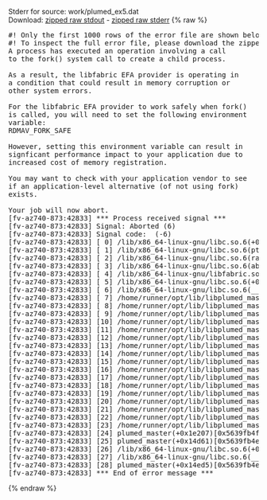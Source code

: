 Stderr for source:  work/plumed_ex5.dat   
Download: [zipped raw stdout](plumed_ex5.dat.plumed_master.stdout.txt.zip) - [zipped raw stderr](plumed_ex5.dat.plumed_master.stderr.txt.zip) 
{% raw %}
<pre>
#! Only the first 1000 rows of the error file are shown below
#! To inspect the full error file, please download the zipped raw stderr file above
A process has executed an operation involving a call
to the fork() system call to create a child process.

As a result, the libfabric EFA provider is operating in
a condition that could result in memory corruption or
other system errors.

For the libfabric EFA provider to work safely when fork()
is called, you will need to set the following environment
variable:
RDMAV_FORK_SAFE

However, setting this environment variable can result in
signficant performance impact to your application due to
increased cost of memory registration.

You may want to check with your application vendor to see
if an application-level alternative (of not using fork)
exists.

Your job will now abort.
[fv-az740-873:42833] *** Process received signal ***
[fv-az740-873:42833] Signal: Aborted (6)
[fv-az740-873:42833] Signal code:  (-6)
[fv-az740-873:42833] [ 0] /lib/x86_64-linux-gnu/libc.so.6(+0x42520)[0x7f93ada42520]
[fv-az740-873:42833] [ 1] /lib/x86_64-linux-gnu/libc.so.6(pthread_kill+0x12c)[0x7f93ada969fc]
[fv-az740-873:42833] [ 2] /lib/x86_64-linux-gnu/libc.so.6(raise+0x16)[0x7f93ada42476]
[fv-az740-873:42833] [ 3] /lib/x86_64-linux-gnu/libc.so.6(abort+0xd3)[0x7f93ada287f3]
[fv-az740-873:42833] [ 4] /lib/x86_64-linux-gnu/libfabric.so.1(+0x76b4e)[0x7f9393f21b4e]
[fv-az740-873:42833] [ 5] /lib/x86_64-linux-gnu/libc.so.6(+0xeaf48)[0x7f93adaeaf48]
[fv-az740-873:42833] [ 6] /lib/x86_64-linux-gnu/libc.so.6(__libc_fork+0x71)[0x7f93adaea711]
[fv-az740-873:42833] [ 7] /home/runner/opt/lib/libplumed_masterKernel.so(_ZN4PLMD10SubprocessC2ERKNSt7__cxx1112basic_stringIcSt11char_traitsIcESaIcEEE+0xc1)[0x7f93af185301]
[fv-az740-873:42833] [ 8] /home/runner/opt/lib/libplumed_masterKernel.so(_ZN4PLMD14GenericMolInfo15interpretSymbolERKNSt7__cxx1112basic_stringIcSt11char_traitsIcESaIcEEERSt6vectorINS_10AtomNumberESaISA_EE+0x162b)[0x7f93aea556bb]
[fv-az740-873:42833] [ 9] /home/runner/opt/lib/libplumed_masterKernel.so(_ZN4PLMD15ActionAtomistic17interpretAtomListERSt6vectorINSt7__cxx1112basic_stringIcSt11char_traitsIcESaIcEEESaIS7_EERKS1_IPNS_5ValueESaISC_EEPNS_6ActionERS1_INS_10AtomNumberESaISJ_EE+0x6c1)[0x7f93ae9dc941]
[fv-az740-873:42833] [10] /home/runner/opt/lib/libplumed_masterKernel.so(_ZN4PLMD15ActionAtomistic13parseAtomListERKNSt7__cxx1112basic_stringIcSt11char_traitsIcESaIcEEEiRSt6vectorINS_10AtomNumberESaISA_EE+0x10d)[0x7f93ae9ddebd]
[fv-az740-873:42833] [11] /home/runner/opt/lib/libplumed_masterKernel.so(_ZN4PLMD7generic14WholeMoleculesC1ERKNS_13ActionOptionsE+0x251)[0x7f93aec63ba1]
[fv-az740-873:42833] [12] /home/runner/opt/lib/libplumed_masterKernel.so(_ZN4PLMD18ActionRegistrationINS_7generic14WholeMoleculesEE6createERKNS_13ActionOptionsE+0x27)[0x7f93aec66247]
[fv-az740-873:42833] [13] /home/runner/opt/lib/libplumed_masterKernel.so(_ZN4PLMD14ActionRegister6createERKSt6vectorIPvSaIS2_EERKNS_13ActionOptionsE+0x3f9)[0x7f93ae9e12e9]
[fv-az740-873:42833] [14] /home/runner/opt/lib/libplumed_masterKernel.so(_ZN4PLMD10PlumedMain14readInputWordsERKSt6vectorINSt7__cxx1112basic_stringIcSt11char_traitsIcESaIcEEESaIS7_EERKb+0x2da)[0x7f93aea68caa]
[fv-az740-873:42833] [15] /home/runner/opt/lib/libplumed_masterKernel.so(_ZN4PLMD10PlumedMain13readInputFileERNS_5IFileE+0x5c)[0x7f93aea6945c]
[fv-az740-873:42833] [16] /home/runner/opt/lib/libplumed_masterKernel.so(_ZN4PLMD10PlumedMain13readInputFileERKNSt7__cxx1112basic_stringIcSt11char_traitsIcESaIcEEE+0x9f)[0x7f93aea6eb6f]
[fv-az740-873:42833] [17] /home/runner/opt/lib/libplumed_masterKernel.so(_ZN4PLMD10PlumedMain4initEv+0xb6a)[0x7f93aea6f74a]
[fv-az740-873:42833] [18] /home/runner/opt/lib/libplumed_masterKernel.so(_ZN4PLMD10PlumedMain3cmdESt17basic_string_viewIcSt11char_traitsIcEERKNS_11TypesafePtrE+0x29bf)[0x7f93aea726ef]
[fv-az740-873:42833] [19] /home/runner/opt/lib/libplumed_masterKernel.so(_ZN4PLMD7cltools6DriverIdE4mainEP8_IO_FILES4_RNS_12CommunicatorE+0x2b2a)[0x7f93ae75680a]
[fv-az740-873:42833] [20] /home/runner/opt/lib/libplumed_masterKernel.so(_ZN4PLMD10CLToolMain3runEiPPcP8_IO_FILES4_RNS_12CommunicatorE+0x7d2)[0x7f93aea24782]
[fv-az740-873:42833] [21] /home/runner/opt/lib/libplumed_masterKernel.so(_ZN4PLMD10CLToolMain3cmdESt17basic_string_viewIcSt11char_traitsIcEERKNS_11TypesafePtrE+0x53e)[0x7f93aea271ee]
[fv-az740-873:42833] [22] /home/runner/opt/lib/libplumed_masterKernel.so(_ZN4PLMD10PlumedMain3cmdESt17basic_string_viewIcSt11char_traitsIcEERKNS_11TypesafePtrE+0x12d4)[0x7f93aea71004]
[fv-az740-873:42833] [23] /home/runner/opt/lib/libplumed_masterKernel.so(+0x87a6e1)[0x7f93aea7a6e1]
[fv-az740-873:42833] [24] plumed_master(+0x1e207)[0x5639fb4f9207]
[fv-az740-873:42833] [25] plumed_master(+0x14d61)[0x5639fb4efd61]
[fv-az740-873:42833] [26] /lib/x86_64-linux-gnu/libc.so.6(+0x29d90)[0x7f93ada29d90]
[fv-az740-873:42833] [27] /lib/x86_64-linux-gnu/libc.so.6(__libc_start_main+0x80)[0x7f93ada29e40]
[fv-az740-873:42833] [28] plumed_master(+0x14ed5)[0x5639fb4efed5]
[fv-az740-873:42833] *** End of error message ***
</pre>
{% endraw %}
